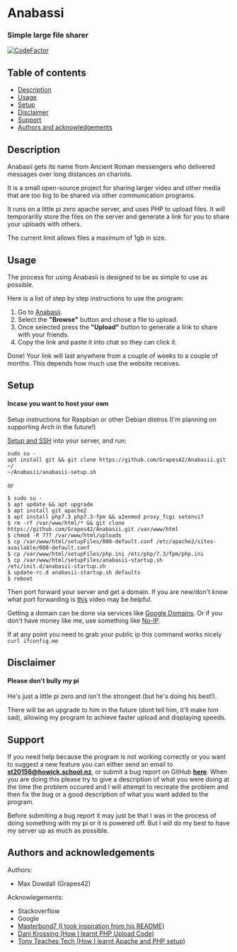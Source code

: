 # Anabassi
### Simple large file sharer
[![CodeFactor](https://www.codefactor.io/repository/github/grapes42/anabasii/badge)](https://www.codefactor.io/repository/github/grapes42/anabasii)

## Table of contents
- [Description](#description)
- [Usage](#usage)
- [Setup](#setup)
- [Disclaimer](#disclaimer)
- [Support](#support)
- [Authors and acknowledgements](#authors-and-acknowledgements)

## Description
Anabasii gets its name from Ancient Roman messengers who delivered messages over long distances on chariots.

It is a small open-source project for sharing larger video and other media that are too big to be shared via other communication programs.

It runs on a little pi zero apache server, and uses PHP to upload files. It will temporarilly store the files on the server and generate a link for you to share your uploads with others.

The current limit allows files a maximum of 1gb in size.

## Usage

The process for using Anabasii is designed to be as simple to use as possible.

Here is a list of step by step instructions to use the program:

1. Go to [Anabasii](http://anabasii.ddns.net).
2. Select the **"Browse"** button and chose a file to upload.
3. Once selected press the **"Upload"** button to generate a link to share with your friends.
4. Copy the link and paste it into chat so they can click it.

Done! Your link will last anywhere from a couple of weeks to a couple of months. This depends how much use the website receives.

## Setup

#### Incase you want to host your own

Setup instructions for Raspbian or other Debian distros (I'm planning on supporting Arch in the future!)

[Setup and SSH](https://www.tomshardware.com/reviews/raspberry-pi-headless-setup-how-to,6028.html) into your server, and run:
```
sudo su -
apt install git && git clone https://github.com/Grapes42/Anabasii.git ~/
~/Anabasii/anabasii-setup.sh
```
or
```
$ sudo su -
$ apt update && apt upgrade
$ apt install git apache2
$ apt install php7.3 php7.3-fpm && a2enmod proxy_fcgi setenvif
$ rm -rf /var/www/html/* && git clone https://github.com/Grapes42/Anabasii.git /var/www/html
$ chmod -R 777 /var/www/html/uploads
$ cp /var/www/html/setupFiles/000-default.conf /etc/apache2/sites-available/000-default.conf
$ cp /var/www/html/setupFiles/php.ini /etc/php/7.3/fpm/php.ini
$ cp /var/www/html/setupFiles/anabasii-startup.sh /etc/init.d/anabasii-startup.sh
$ update-rc.d anabasii-startup.sh defaults
$ reboot
```

Then port forward your server and get a domain. If you are new/don't know what port forwarding is [this](https://www.youtube.com/watch?v=CLunOJZqmc0) video may be helpful.

Getting a domain can be done via services like [Google Domains](https://domains.google/). Or if you don't have money like me, use something like [No-IP](https://www.noip.com/).

If at any point you need to grab your public ip this command works nicely ```curl ifconfig.me```

## Disclaimer

#### Please don't bully my pi
He's just a little pi zero and isn't the strongest (but he's doing his best!).

There will be an upgrade to him in the future (dont tell him, it'll make him sad), allowing my program to achieve faster upload and displaying speeds.

## Support

If you need help because the program is not working correctly or you want to suggest a new feature you can either send an email to **st20156@howick.school.nz**, or submit a bug report on GitHub **[here](https://github.com/Grapes42/Anabasii/issues/new)**. When you are doing this please try to give a description of what you were doing at the time the problem occured and I will attempt to recreate the problem and then fix the bug or a good description of what you want added to the program.

Before submiting a bug report it may just be that I was in the process of doing something with my pi or it is powered off. But I will do my best to have my server up as much as possible.

## Authors and acknowledgements
Authors:
- Max Dowdall (Grapes42)

Acknowlegements:
- Stackoverflow
- Google
- [Masterbond7 (I took inspiration from his README)](https://github.com/Masterbond7)
- [Dani Krossing (How I learnt PHP Upload Code)](https://www.youtube.com/channel/UCzyuZJ8zZ-Lhfnz41DG5qLw)
- [Tony Teaches Tech (How I learnt Apache and PHP setup)](https://www.youtube.com/channel/UCWPJwoVXJhv0-ucr3pUs1dA)
